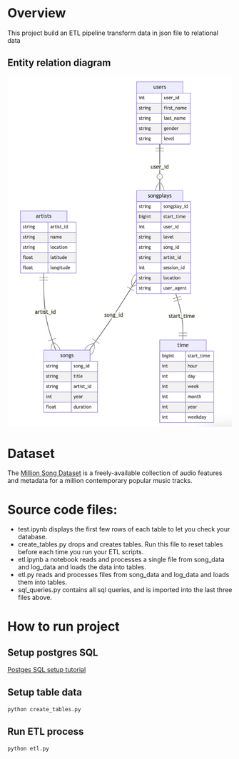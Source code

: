 # Overview

This project build an ETL pipeline transform data in json file to relational data 

## Entity relation diagram
![image info](./mermaid/ER_img.png)

# Dataset
The [Million Song Dataset](http://millionsongdataset.com/) is a freely-available collection of audio features and metadata for a million contemporary popular music tracks.

# Source code files:
- test.ipynb displays the first few rows of each table to let you check your database.
- create_tables.py drops and creates tables. Run this file to reset tables before each time you run your ETL scripts.
- etl.ipynb a notebook reads and processes a single file from song_data and log_data and loads the data into tables. 
- etl.py reads and processes files from song_data and log_data and loads them into tables.
- sql_queries.py contains all sql queries, and is imported into the last three files above.

# How to run project

## Setup postgres SQL
[Postges SQL setup tutorial](https://www.tutorialspoint.com/postgresql/postgresql_environment.htm)

## Setup table data
```
python create_tables.py
```

## Run ETL process
```
python etl.py
```

